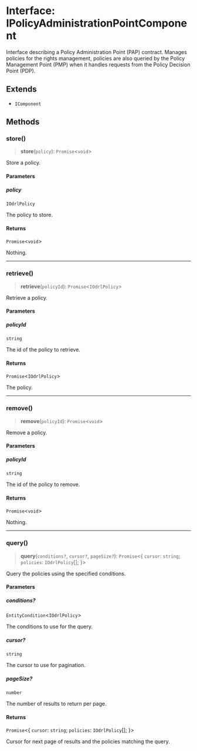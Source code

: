 # Interface: IPolicyAdministrationPointComponent

Interface describing a Policy Administration Point (PAP) contract.
Manages policies for the rights management, policies are also queried by the
Policy Management Point (PMP) when it handles requests from the Policy Decision Point (PDP).

## Extends

- `IComponent`

## Methods

### store()

> **store**(`policy`): `Promise`\<`void`\>

Store a policy.

#### Parameters

##### policy

`IOdrlPolicy`

The policy to store.

#### Returns

`Promise`\<`void`\>

Nothing.

***

### retrieve()

> **retrieve**(`policyId`): `Promise`\<`IOdrlPolicy`\>

Retrieve a policy.

#### Parameters

##### policyId

`string`

The id of the policy to retrieve.

#### Returns

`Promise`\<`IOdrlPolicy`\>

The policy.

***

### remove()

> **remove**(`policyId`): `Promise`\<`void`\>

Remove a policy.

#### Parameters

##### policyId

`string`

The id of the policy to remove.

#### Returns

`Promise`\<`void`\>

Nothing.

***

### query()

> **query**(`conditions?`, `cursor?`, `pageSize?`): `Promise`\<\{ `cursor`: `string`; `policies`: `IOdrlPolicy`[]; \}\>

Query the policies using the specified conditions.

#### Parameters

##### conditions?

`EntityCondition`\<`IOdrlPolicy`\>

The conditions to use for the query.

##### cursor?

`string`

The cursor to use for pagination.

##### pageSize?

`number`

The number of results to return per page.

#### Returns

`Promise`\<\{ `cursor`: `string`; `policies`: `IOdrlPolicy`[]; \}\>

Cursor for next page of results and the policies matching the query.
